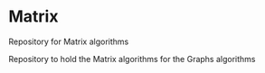 # Matrix
Repository for Matrix algorithms

Repository to hold the Matrix algorithms for the Graphs algorithms
